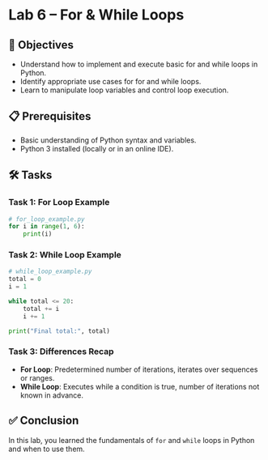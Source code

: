 # Lab 6 – For & While Loops

## 🎯 Objectives
- Understand how to implement and execute basic for and while loops in Python.
- Identify appropriate use cases for for and while loops.
- Learn to manipulate loop variables and control loop execution.

## 📋 Prerequisites
- Basic understanding of Python syntax and variables.
- Python 3 installed (locally or in an online IDE).

## 🛠️ Tasks

### Task 1: For Loop Example
```python
# for_loop_example.py
for i in range(1, 6):
    print(i)
```

### Task 2: While Loop Example
```python
# while_loop_example.py
total = 0
i = 1

while total <= 20:
    total += i
    i += 1

print("Final total:", total)
```

### Task 3: Differences Recap
- **For Loop**: Predetermined number of iterations, iterates over sequences or ranges.
- **While Loop**: Executes while a condition is true, number of iterations not known in advance.

## ✅ Conclusion
In this lab, you learned the fundamentals of `for` and `while` loops in Python and when to use them.
